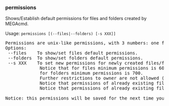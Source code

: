 ### permissions
Shows/Establish default permissions for files and folders created by MEGAcmd.

Usage: `permissions [(--files|--folders) [-s XXX]]`
<pre>
Permissions are unix-like permissions, with 3 numbers: one for owner, one for group and one for others
Options:
 --files	To show/set files default permissions.
 --folders	To show/set folders default permissions.
 --s XXX	To set new permissions for newly created files/folder.
        	 Notice that for files minimum permissions is 600,
        	 for folders minimum permissions is 700.
        	 Further restrictions to owner are not allowed (to avoid missfunctioning).
        	 Notice that permissions of already existing files/folders will not change.
        	 Notice that permissions of already existing files/folders will not change.

Notice: this permissions will be saved for the next time you execute MEGAcmd server. They will be removed if you logout.
</pre>
